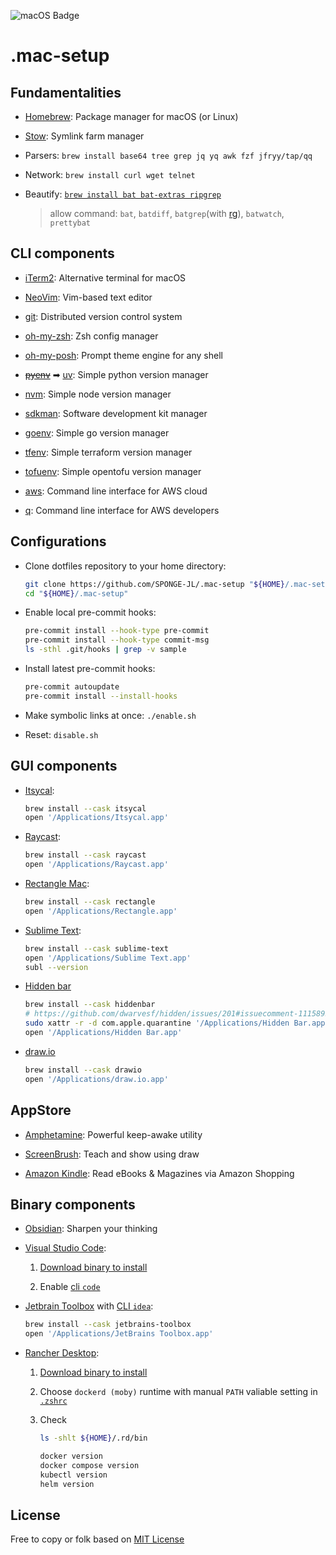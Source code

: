 <!-- https://badges.pages.dev/ -->
<!-- https://ileriayo.github.io/markdown-badges/#markdown-badges -->
![macOS Badge](https://img.shields.io/badge/macOS-000?logo=macos&logoColor=fff&style=flat)

# .mac-setup

## Fundamentalities

- [Homebrew](./guide/brew.md): Package manager for macOS (or Linux)

- [Stow](./guide/brew.stow.md): Symlink farm manager

- Parsers: `brew install base64 tree grep jq yq awk fzf jfryy/tap/qq`

- Network: `brew install curl wget telnet`

- Beautify: [`brew install bat bat-extras ripgrep`](https://github.com/eth-p/bat-extras#readme)

  > allow command: `bat`, `batdiff`, `batgrep`(with [rg][Page-RG]), `batwatch`, `prettybat`

  [Page-RG]: https://github.com/burntsushi/ripgrep?tab=readme-ov-file#screenshot-of-search-results

## CLI components

- [iTerm2](./guide/brew.iterm2.md): Alternative terminal for macOS

- [NeoVim](./guide/brew.neovim.md): Vim-based text editor

- [git](./guide/brew.git.md): Distributed version control system

- [oh-my-zsh](./guide/curl.oh-my-zsh.md): Zsh config manager

- [oh-my-posh](./guide/brew.oh-my-posh.md): Prompt theme engine for any shell

- ~~[pyenv](./guide/brew.pyenv.md)~~
  ➡︎ [uv](./guide/brew.uv.md): Simple python version manager

- [nvm](./guide/brew.nvm.md): Simple node version manager

- [sdkman](./guide/brew.sdk.md): Software development kit manager

- [goenv](./guide/brew.goenv.md): Simple go version manager

- [tfenv](./guide/brew.tfenv.md): Simple terraform version manager

- [tofuenv](./guide/brew.tofuenv.md): Simple opentofu version manager

- [aws](./guide/brew.aws.md): Command line interface for AWS cloud

- [q](./guide/brew.amazon-q.md): Command line interface for AWS developers

## Configurations

- Clone dotfiles repository to your home directory:

  ```bash
  git clone https://github.com/SPONGE-JL/.mac-setup "${HOME}/.mac-setup"
  cd "${HOME}/.mac-setup"
  ```

- Enable local pre-commit hooks:

  ```bash
  pre-commit install --hook-type pre-commit
  pre-commit install --hook-type commit-msg
  ls -sthl .git/hooks | grep -v sample
  ```

- Install latest pre-commit hooks:

  ```bash
  pre-commit autoupdate
  pre-commit install --install-hooks
  ```

- Make symbolic links at once: `./enable.sh`

- Reset: `disable.sh`

## GUI components

- [Itsycal](https://www.mowglii.com/itsycal/):

  ```bash
  brew install --cask itsycal
  open '/Applications/Itsycal.app'
  ```

- [Raycast](https://www.raycast.com/):

  ```bash
  brew install --cask raycast
  open '/Applications/Raycast.app'
  ```

- [Rectangle Mac](https://rectangleapp.com/):

  ```bash
  brew install --cask rectangle
  open '/Applications/Rectangle.app'
  ```

- [Sublime Text](https://www.sublimetext.com/):

  ```bash
  brew install --cask sublime-text
  open '/Applications/Sublime Text.app'
  subl --version
  ```

- [Hidden bar](https://github.com/dwarvesf/hidden)

  ```bash
  brew install --cask hiddenbar
  # https://github.com/dwarvesf/hidden/issues/201#issuecomment-1115895973
  sudo xattr -r -d com.apple.quarantine '/Applications/Hidden Bar.app'
  open '/Applications/Hidden Bar.app'
  ```

- [draw.io](https://www.drawio.com/)

  ```bash
  brew install --cask drawio
  open '/Applications/draw.io.app'
  ```

## AppStore

- [Amphetamine](https://apps.apple.com/us/app/amphetamine/id937984704?mt=12): Powerful keep-awake utility

- [ScreenBrush](https://apps.apple.com/us/app/screenbrush/id1233965871?mt=12): Teach and show using draw

- [Amazon Kindle](https://apps.apple.com/us/app/amazon-kindle/id302584613): Read eBooks & Magazines via Amazon Shopping

## Binary components

- [Obsidian](https://obsidian.md/download): Sharpen your thinking

- [Visual Studio Code](https://code.visualstudio.com/):

  1. [Download binary to install](https://code.visualstudio.com/download)

  2. Enable [cli `code`](https://code.visualstudio.com/docs/setup/mac#_launching-from-the-command-line)

- [Jetbrain Toolbox](https://www.jetbrains.com/lp/toolbox/)
  with [CLI `idea`](https://www.jetbrains.com/help/idea/working-with-the-ide-features-from-command-line.html#toolbox):

  ```bash
  brew install --cask jetbrains-toolbox
  open '/Applications/JetBrains Toolbox.app'
  ```

- [Rancher Desktop](https://docs.rancherdesktop.io/):

  1. [Download binary to install](https://rancherdesktop.io/)

  2. Choose `dockerd (moby)` runtime with manual `PATH` valiable setting in [`.zshrc`](.zshrc#L55)

  3. Check

      ```bash
      ls -shlt ${HOME}/.rd/bin

      docker version
      docker compose version
      kubectl version
      helm version
      ```

## License

Free to copy or folk based on [MIT License](./LICENSE)
